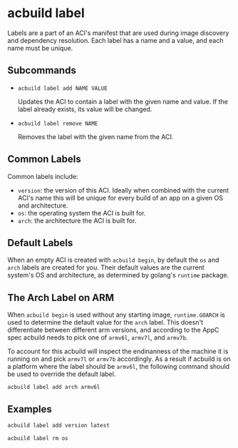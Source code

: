 # acbuild label

Labels are a part of an ACI's manifest that are used during image discovery and
dependency resolution. Each label has a name and a value, and each name must be
unique.

## Subcommands

* `acbuild label add NAME VALUE`

  Updates the ACI to contain a label with the given name and value. If the label
  already exists, its value will be changed.

* `acbuild label remove NAME`

  Removes the label with the given name from the ACI.

## Common Labels

Common labels include:

- `version`: the version of this ACI. Ideally when combined with the current
  ACI's name this will be unique for every build of an app on a given OS and
  architecture.
- `os`: the operating system the ACI is built for.
- `arch`: the architecture the ACI is built for.

## Default Labels

When an empty ACI is created with `acbuild begin`, by default the `os` and
`arch` labels are created for you. Their default values are the current
system's OS and architecture, as determined by golang's `runtime` package.

## The Arch Label on ARM

When `acbuild begin` is used without any starting image, `runtime.GOARCH` is
used to determine the default value for the `arch` label. This doesn't
differentiate between different arm versions, and according to the AppC spec
acbuild needs to pick one of `armv6l`, `armv7l`, and `armv7b`.

To account for this acbuild will inspect the endinanness of the machine it is
running on and pick `armv7l` or `armv7b` accordingly. As a result if acbuild is
on a platform where the label should be `armv6l`, the following command should
be used to override the default label.

```
acbuild label add arch armv6l
```

## Examples

```bash
acbuild label add version latest

acbuild label rm os
```

